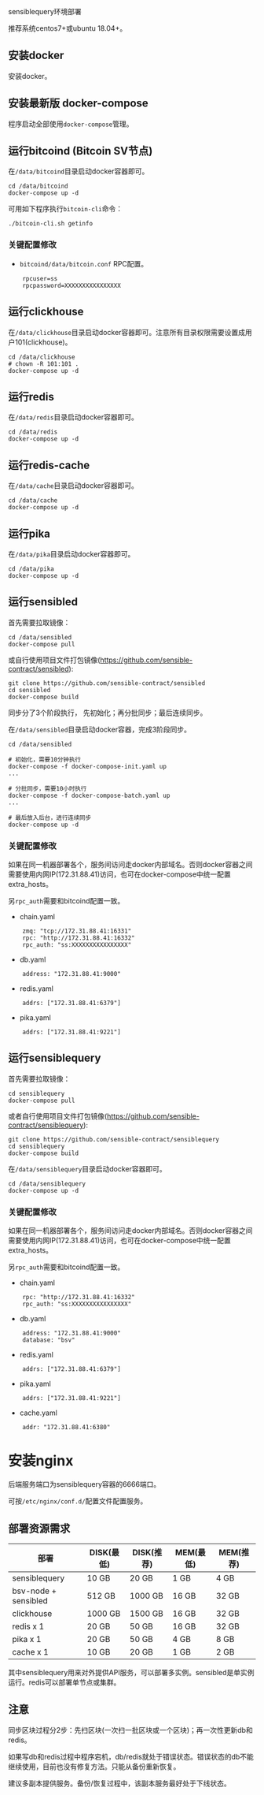 sensiblequery环境部署

推荐系统centos7+或ubuntu 18.04+。

## 安装docker

安装docker。

## 安装最新版 docker-compose

程序启动全部使用`docker-compose`管理。


## 运行bitcoind (Bitcoin SV节点)

在`/data/bitcoind`目录启动docker容器即可。

    cd /data/bitcoind
    docker-compose up -d

可用如下程序执行`bitcoin-cli`命令：

    ./bitcoin-cli.sh getinfo

### 关键配置修改

* `bitcoind/data/bitcoin.conf` RPC配置。

```
    rpcuser=ss
    rpcpassword=XXXXXXXXXXXXXXXX
```
## 运行clickhouse

在`/data/clickhouse`目录启动docker容器即可。注意所有目录权限需要设置成用户101(clickhouse)。

    cd /data/clickhouse
	# chown -R 101:101 .
    docker-compose up -d

## 运行redis

在`/data/redis`目录启动docker容器即可。

    cd /data/redis
    docker-compose up -d

## 运行redis-cache

在`/data/cache`目录启动docker容器即可。

    cd /data/cache
    docker-compose up -d

## 运行pika

在`/data/pika`目录启动docker容器即可。

    cd /data/pika
    docker-compose up -d

## 运行sensibled

首先需要拉取镜像：

    cd /data/sensibled
    docker-compose pull

或自行使用项目文件打包镜像(https://github.com/sensible-contract/sensibled):

    git clone https://github.com/sensible-contract/sensibled
    cd sensibled
    docker-compose build


同步分了3个阶段执行， 先初始化；再分批同步；最后连续同步。


在`/data/sensibled`目录启动docker容器，完成3阶段同步。

    cd /data/sensibled

    # 初始化，需要10分钟执行
    docker-compose -f docker-compose-init.yaml up
    ...

    # 分批同步，需要10小时执行
    docker-compose -f docker-compose-batch.yaml up
    ...

    # 最后放入后台，进行连续同步
    docker-compose up -d

### 关键配置修改

如果在同一机器部署各个，服务间访问走docker内部域名。否则docker容器之间需要使用内网IP(172.31.88.41)访问，也可在docker-compose中统一配置extra_hosts。

另`rpc_auth`需要和bitcoind配置一致。

* chain.yaml
```
    zmq: "tcp://172.31.88.41:16331"
    rpc: "http://172.31.88.41:16332"
    rpc_auth: "ss:XXXXXXXXXXXXXXXX"
```
* db.yaml
```
    address: "172.31.88.41:9000"
```
* redis.yaml
```
    addrs: ["172.31.88.41:6379"]
```
* pika.yaml
```
    addrs: ["172.31.88.41:9221"]
```

## 运行sensiblequery

首先需要拉取镜像：

    cd sensiblequery
    docker-compose pull

或者自行使用项目文件打包镜像(https://github.com/sensible-contract/sensiblequery):

    git clone https://github.com/sensible-contract/sensiblequery
    cd sensiblequery
    docker-compose build


在`/data/sensiblequery`目录启动docker容器即可。

    cd /data/sensiblequery
    docker-compose up -d

### 关键配置修改

如果在同一机器部署各个，服务间访问走docker内部域名。否则docker容器之间需要使用内网IP(172.31.88.41)访问，也可在docker-compose中统一配置extra_hosts。

另`rpc_auth`需要和bitcoind配置一致。

* chain.yaml
```
    rpc: "http://172.31.88.41:16332"
    rpc_auth: "ss:XXXXXXXXXXXXXXXX"
```
* db.yaml
```
    address: "172.31.88.41:9000"
    database: "bsv"
```
* redis.yaml
```
    addrs: ["172.31.88.41:6379"]
```
* pika.yaml
```
    addrs: ["172.31.88.41:9221"]
```
* cache.yaml
```
    addr: "172.31.88.41:6380"
```

# 安装nginx

后端服务端口为sensiblequery容器的6666端口。

可按`/etc/nginx/conf.d/`配置文件配置服务。


## 部署资源需求

| 部署                 | DISK(最低) | DISK(推荐) | MEM(最低) | MEM(推荐) |
|----------------------|------------|------------|-----------|-----------|
| sensiblequery        | 10 GB      | 20 GB      | 1 GB      | 4 GB      |
| bsv-node + sensibled | 512 GB     | 1000 GB    | 16 GB     | 32 GB     |
| clickhouse           | 1000 GB    | 1500 GB    | 16 GB     | 32 GB     |
| redis x 1            | 20 GB      | 50 GB      | 16 GB     | 32 GB     |
| pika x 1             | 20 GB      | 50 GB      | 4 GB      | 8 GB      |
| cache x 1            | 10 GB      | 20 GB      | 1 GB      | 2 GB      |

其中sensiblequery用来对外提供API服务，可以部署多实例。sensibled是单实例运行。redis可以部署单节点或集群。

## 注意

同步区块过程分2步：先扫区块(一次扫一批区块或一个区块)；再一次性更新db和redis。

如果写db和redis过程中程序宕机，db/redis就处于错误状态。错误状态的db不能继续使用，目前也没有修复方法。只能从备份重新恢复。

建议多副本提供服务。备份/恢复过程中，该副本服务最好处于下线状态。
